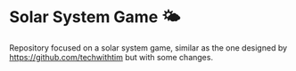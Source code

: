 # Solar System Game 🌤
Repository focused on a solar system game, similar as the one designed by https://github.com/techwithtim but with some changes.
